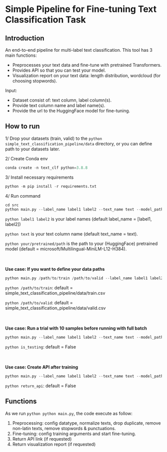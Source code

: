 # Simple Pipeline for Fine-tuning Text Classification Task

## Introduction

An end-to-end pipeline for multi-label text classification. This tool has 3 main functions:
* Preprocesses your text data and fine-tune with pretrained Transformers. 
* Provides API so that you can test your model.
* Visualization report on your text data: length distribution, wordcloud (for choosing stopwords).

Input:

- Dataset consist of: text column, label column(s).
- Provide text column name and label name(s).
- Provide the url to the HuggingFace model for fine-tuning.

## How to run

1/ Drop your datasets (train, valid) to the `python simple_text_classification_pipeline/data` directory, or you can define path to your datasets later.

2/ Create Conda env

```python
conda create -n text_clf python=3.8.8
```

3/ Install necessary requirements

```python
python -m pip install -r requirements.txt
```

4/ Run command

```python
cd src
python main.py --label_name label1 label2 --text_name text --model_path your/pretrained/path
```

`python label1 label2` is your label names (default label_name = [label1, label2])

`python text` is your text column name (default text_name = text). 

`python your/pretrained/path` is the path to your (HuggingFace) pretrained model (default = microsoft/Multilingual-MiniLM-L12-H384).

<br /><br />
**Use case: If you want to define your data paths**

```python
python main.py /path/to/train /path/to/valid --label_name label1 label2 --text_name text --model_path your/pretrained/path
```

`python /path/to/train`: default = simple_text_classification_pipeline/data/train.csv

`python /path/to/valid`: default = simple_text_classification_pipeline/data/valid.csv

<br /><br />
**Use case: Run a trial with 10 samples before running with full batch**

```python
python main.py --label_name label1 label2 --text_name text --model_path your/pretrained/path --is_testing True
```

`python is_testing`: default = False

<br /><br />
**Use case: Create API after training**

```python
python main.py --label_name label1 label2 --text_name text --model_path your/pretrained/path --return_api True
```

`python return_api`: default = False

## Functions

As we run `python python main.py`, the code execute as follow:

1. Preprocessing: config datatype, normalize texts, drop duplicate, remove non-latin texts, remove stopwords & punctuations.
2. Fine-tuning: config training arguments and start fine-tuning.
3. Return API link (if requested)
4. Return visualization report (if requested)



